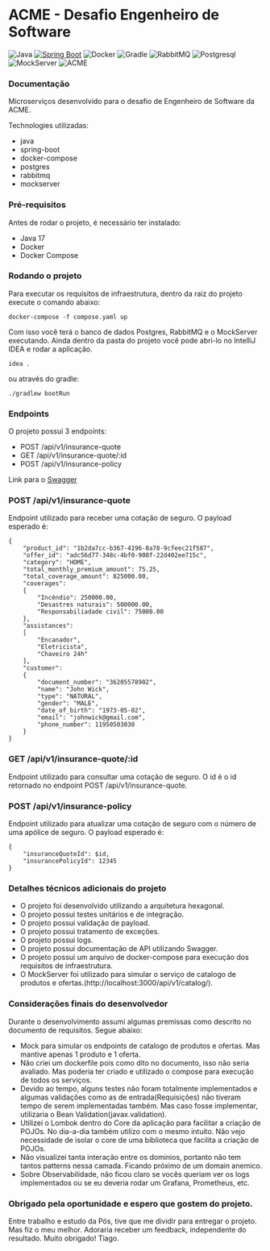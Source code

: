 # ACME - Desafio Engenheiro de Software

![Java](https://img.shields.io/badge/Java-DDD?logo=openjdk&logoColor=black&style=for-the-badge)
[![Spring Boot](https://img.shields.io/badge/spring-DDD?logo=spring&style=for-the-badge)](https://spring.io)
![Docker](https://img.shields.io/badge/docker-DDD?logo=docker&style=for-the-badge)
![Gradle](https://img.shields.io/badge/gradle-DDD?logo=gradle&style=for-the-badge)
![RabbitMQ](https://img.shields.io/badge/rabbitmq-DDD?logo=rabbitmq&style=for-the-badge)
![Postgresql](https://img.shields.io/badge/postgresql-DDD?logo=postgresql&style=for-the-badge)
![MockServer](https://img.shields.io/badge/mockserver-DDD?logo=mockserver&style=for-the-badge)
![ACME](https://github.com/tiagogn/acme/actions/workflows/gradle.yml/badge.svg)

### Documentação
Microserviços desenvolvido para o desafio de Engenheiro de Software da ACME.

Technologies utilizadas:
* java
* spring-boot
* docker-compose
* postgres
* rabbitmq
* mockserver

### Pré-requisitos
Antes de rodar o projeto, é necessário ter instalado:

* Java 17
* Docker
* Docker Compose

### Rodando o projeto

Para executar os requisitos de infraestrutura, dentro da raiz do projeto execute o comando abaixo:

```
docker-compose -f compose.yaml up
```
Com isso você terá o banco de dados Postgres, RabbitMQ e o MockServer executando. Ainda dentro da pasta do projeto você pode abri-lo no IntelliJ IDEA e rodar a aplicação.  

```
idea .
```

ou através do gradle:

```
./gradlew bootRun
``` 

### Endpoints

O projeto possui 3 endpoints:

* POST /api/v1/insurance-quote
* GET /api/v1/insurance-quote/:id
* POST /api/v1/insurance-policy

Link para o [Swagger](http://localhost:8080/acme/swagger-ui)

### POST /api/v1/insurance-quote

Endpoint utilizado para receber uma cotação de seguro. O payload esperado é:

```
{
    "product_id": "1b2da7cc-b367-4196-8a78-9cfeec21f587",
    "offer_id": "adc56d77-348c-4bf0-908f-22d402ee715c",
    "category": "HOME",
    "total_monthly_premium_amount": 75.25,
    "total_coverage_amount": 825000.00,
    "coverages":
    {
        "Incêndio": 250000.00,
        "Desastres naturais": 500000.00,
        "Responsabiliadade civil": 75000.00
    },
    "assistances":
    [
        "Encanador",
        "Eletricista",
        "Chaveiro 24h"
    ],
    "customer":
    {
        "document_number": "36205578902",
        "name": "John Wick",
        "type": "NATURAL",
        "gender": "MALE",
        "date_of_birth": "1973-05-02",
        "email": "johnwick@gmail.com",
        "phone_number": 11950503030
    }
}
```

### GET /api/v1/insurance-quote/:id

Endpoint utilizado para consultar uma cotação de seguro. O id é o id retornado no endpoint POST /api/v1/insurance-quote.

### POST /api/v1/insurance-policy

Endpoint utilizado para atualizar uma cotação de seguro com o número de uma apólice de seguro. O payload esperado é:

```
{
    "insuranceQuoteId": $id,
    "insurancePolicyId": 12345
}
```

### Detalhes técnicos adicionais do projeto

* O projeto foi desenvolvido utilizando a arquitetura hexagonal.
* O projeto possui testes unitários e de integração.
* O projeto possui validação de payload.
* O projeto possui tratamento de exceções.
* O projeto possui logs.
* O projeto possui documentação de API utilizando Swagger.
* O projeto possui um arquivo de docker-compose para execução dos requisitos de infraestrutura.
* O MockServer foi utilizado para simular o serviço de catalogo de produtos e ofertas.(http://localhost:3000/api/v1/catalog/).

### Considerações finais do desenvolvedor

Durante o desenvolvimento assumi algumas premissas como descrito no documento de requisitos. Segue abaixo:
* Mock para simular os endpoints de catalogo de produtos e ofertas. Mas mantive apenas 1 produto e 1 oferta.
* Não criei um dockerfile pois como dito no documento, isso não seria avaliado. Mas poderia ter criado e utilizado o 
compose para execução de todos os serviços.
* Devido ao tempo, alguns testes não foram totalmente implementados e algumas validações como as de entrada(Requisições)
não tiveram tempo de serem implementadas também. Mas caso fosse implementar, utilizaria o Bean Validation(javax.validation).
* Utilizei o Lombok dentro do Core da aplicação para facilitar a criação de POJOs. No dia-a-dia também utilizo com o mesmo intuito.
Não vejo necessidade de isolar o core de uma biblioteca que facilita a criação de POJOs.
* Não visualizei tanta interação entre os dominios, portanto não tem tantos patterns nessa camada. Ficando próximo de um domain anemico.
* Sobre Observabilidade, não ficou claro se vocês queriam ver os logs implementados ou se eu deveria rodar um Grafana, Prometheus, etc.

### Obrigado pela oportunidade e espero que gostem do projeto.
Entre trabalho e estudo da Pós, tive que me dividir para entregar o projeto. Mas fiz o meu melhor.
Adoraria receber um feedback, independente do resultado.
Muito obrigado!
Tiago.